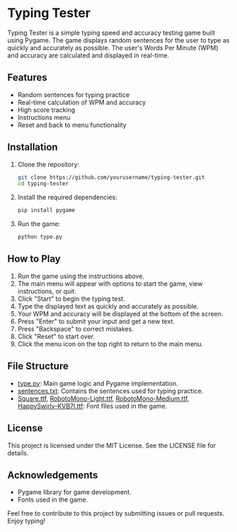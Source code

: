 # Typing Tester

Typing Tester is a simple typing speed and accuracy testing game built using Pygame. The game displays random sentences for the user to type as quickly and accurately as possible. The user's Words Per Minute (WPM) and accuracy are calculated and displayed in real-time.

## Features

- Random sentences for typing practice
- Real-time calculation of WPM and accuracy
- High score tracking
- Instructions menu
- Reset and back to menu functionality

## Installation

1. Clone the repository:
    ```sh
    git clone https://github.com/yourusername/typing-tester.git
    cd typing-tester
    ```

2. Install the required dependencies:
    ```sh
    pip install pygame
    ```

3. Run the game:
    ```sh
    python type.py
    ```

## How to Play

1. Run the game using the instructions above.
2. The main menu will appear with options to start the game, view instructions, or quit.
3. Click "Start" to begin the typing test.
4. Type the displayed text as quickly and accurately as possible.
5. Your WPM and accuracy will be displayed at the bottom of the screen.
6. Press "Enter" to submit your input and get a new text.
7. Press "Backspace" to correct mistakes.
8. Click "Reset" to start over.
9. Click the menu icon on the top right to return to the main menu.

## File Structure

- [type.py](http://_vscodecontentref_/0): Main game logic and Pygame implementation.
- [sentences.txt](http://_vscodecontentref_/1): Contains the sentences used for typing practice.
- [Square.ttf](http://_vscodecontentref_/2), [RobotoMono-Light.ttf](http://_vscodecontentref_/3), [RobotoMono-Medium.ttf](http://_vscodecontentref_/4), [HappySwirly-KVB7l.ttf](http://_vscodecontentref_/5): Font files used in the game.

## License

This project is licensed under the MIT License. See the LICENSE file for details.

## Acknowledgements

- Pygame library for game development.
- Fonts used in the game.

Feel free to contribute to this project by submitting issues or pull requests. Enjoy typing!